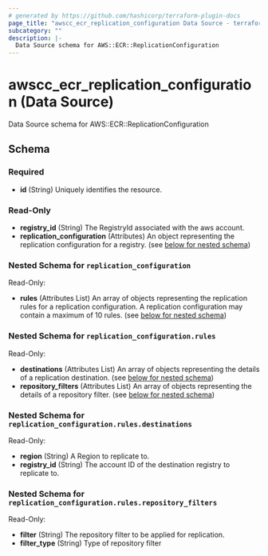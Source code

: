 ```yaml
---
# generated by https://github.com/hashicorp/terraform-plugin-docs
page_title: "awscc_ecr_replication_configuration Data Source - terraform-provider-awscc"
subcategory: ""
description: |-
  Data Source schema for AWS::ECR::ReplicationConfiguration
---
```


# awscc_ecr_replication_configuration (Data Source)

Data Source schema for AWS::ECR::ReplicationConfiguration



<!-- schema generated by tfplugindocs -->
## Schema

### Required

- **id** (String) Uniquely identifies the resource.

### Read-Only

- **registry_id** (String) The RegistryId associated with the aws account.
- **replication_configuration** (Attributes) An object representing the replication configuration for a registry. (see [below for nested schema](#nestedatt--replication_configuration))

<a id="nestedatt--replication_configuration"></a>
### Nested Schema for `replication_configuration`

Read-Only:

- **rules** (Attributes List) An array of objects representing the replication rules for a replication configuration. A replication configuration may contain a maximum of 10 rules. (see [below for nested schema](#nestedatt--replication_configuration--rules))

<a id="nestedatt--replication_configuration--rules"></a>
### Nested Schema for `replication_configuration.rules`

Read-Only:

- **destinations** (Attributes List) An array of objects representing the details of a replication destination. (see [below for nested schema](#nestedatt--replication_configuration--rules--destinations))
- **repository_filters** (Attributes List) An array of objects representing the details of a repository filter. (see [below for nested schema](#nestedatt--replication_configuration--rules--repository_filters))

<a id="nestedatt--replication_configuration--rules--destinations"></a>
### Nested Schema for `replication_configuration.rules.destinations`

Read-Only:

- **region** (String) A Region to replicate to.
- **registry_id** (String) The account ID of the destination registry to replicate to.


<a id="nestedatt--replication_configuration--rules--repository_filters"></a>
### Nested Schema for `replication_configuration.rules.repository_filters`

Read-Only:

- **filter** (String) The repository filter to be applied for replication.
- **filter_type** (String) Type of repository filter


